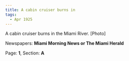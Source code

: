 ```yaml
---  
title: A cabin cruiser burns in  
tags:  
  - Apr 1925  
---  
```

  
A cabin cruiser burns in the Miami River. [Photo]  
  
Newspapers: **Miami Morning News or The Miami Herald**  
  
Page: **1**, Section: **A** 
